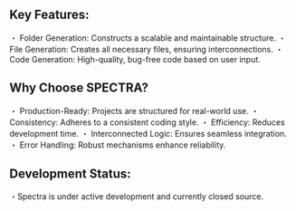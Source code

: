 ## Key Features:
・ Folder Generation: Constructs a scalable and maintainable structure.
・ File Generation: Creates all necessary files, ensuring interconnections.
・ Code Generation: High-quality, bug-free code based on user input.

## Why Choose SPECTRA?
・ Production-Ready: Projects are structured for real-world use.
・ Consistency: Adheres to a consistent coding style.
・ Efficiency: Reduces development time.
・ Interconnected Logic: Ensures seamless integration.
・ Error Handling: Robust mechanisms enhance reliability.

## Development Status:
・Spectra is under active development and currently closed source.
